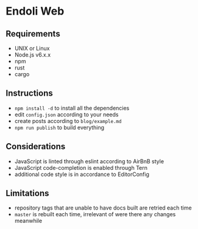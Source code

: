 # Endoli Web

## Requirements

- UNIX or Linux
- Node.js v6.x.x
- npm
- rust
- cargo

## Instructions

- `npm install -d` to install all the dependencies
- edit `config.json` according to your needs
- create posts according to `blog/example.md`
- `npm run publish` to build everything

## Considerations

- JavaScript is linted through eslint according to AirBnB style
- JavaScript code-completion is enabled through Tern
- additional code style is in accordance to EditorConfig

## Limitations
- repository tags that are unable to have docs built are retried each time
- `master` is rebuilt each time, irrelevant of were there any changes meanwhile
